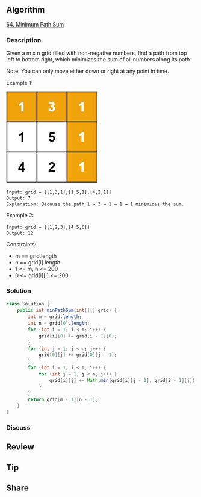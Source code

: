 ## Algorithm

[64. Minimum Path Sum](https://leetcode.com/problems/minimum-path-sum/description)

### Description

Given a m x n grid filled with non-negative numbers, find a path from top left to bottom right, which minimizes the sum of all numbers along its path.

Note: You can only move either down or right at any point in time.


Example 1:

![](assets/20241004-af3abac1.png)

```
Input: grid = [[1,3,1],[1,5,1],[4,2,1]]
Output: 7
Explanation: Because the path 1 → 3 → 1 → 1 → 1 minimizes the sum.
```

Example 2:

```
Input: grid = [[1,2,3],[4,5,6]]
Output: 12
```

Constraints:

- m == grid.length
- n == grid[i].length
- 1 <= m, n <= 200
- 0 <= grid[i][j] <= 200

### Solution

```java
class Solution {
    public int minPathSum(int[][] grid) {
        int m = grid.length;
        int n = grid[0].length;
        for (int i = 1; i < m; i++) {
            grid[i][0] += grid[i - 1][0];
        }
        for (int j = 1; j < n; j++) {
            grid[0][j] += grid[0][j - 1];
        }
        for (int i = 1; i < m; i++) {
            for (int j = 1; j < n; j++) {
                grid[i][j] += Math.min(grid[i][j - 1], grid[i - 1][j]);
            }
        }
        return grid[m - 1][n - 1];
    }
}
```

### Discuss

## Review


## Tip


## Share
